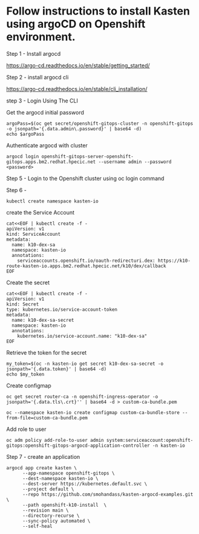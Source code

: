 
# Follow instructions to install Kasten using argoCD on Openshift environment.

Step 1 - Install argocd

https://argo-cd.readthedocs.io/en/stable/getting_started/

Step 2 - install argocd cli

https://argo-cd.readthedocs.io/en/stable/cli_installation/

step 3 - Login Using The CLI

Get the argocd initial password 

```
argoPass=$(oc get secret/openshift-gitops-cluster -n openshift-gitops -o jsonpath='{.data.admin\.password}' | base64 -d)
echo $argoPass
```

Authenticate argocd with cluster

```
argocd login openshift-gitops-server-openshift-gitops.apps.bm2.redhat.hpecic.net --username admin --password <password>
```

Step 5 - Login to the Openshift cluster using oc login command


Step 6 - 

```
kubectl create namespace kasten-io
```

create the Service Account


```
cat<<EOF | kubectl create -f -
apiVersion: v1
kind: ServiceAccount
metadata:
  name: k10-dex-sa
  namespace: kasten-io
  annotations:
    serviceaccounts.openshift.io/oauth-redirecturi.dex: https://k10-route-kasten-io.apps.bm2.redhat.hpecic.net/k10/dex/callback
EOF
```

Create the secret 

```
cat<<EOF | kubectl create -f -
apiVersion: v1
kind: Secret
type: kubernetes.io/service-account-token
metadata:
  name: k10-dex-sa-secret
  namespace: kasten-io
  annotations:
    kubernetes.io/service-account.name: "k10-dex-sa"
EOF
```

Retrieve the token for the secret

```
my_token=$(oc -n kasten-io get secret k10-dex-sa-secret -o jsonpath='{.data.token}' | base64 -d)
echo $my_token
```

Create configmap

```
oc get secret router-ca -n openshift-ingress-operator -o jsonpath='{.data.tls\.crt}'' | base64 -d > custom-ca-bundle.pem

oc --namespace kasten-io create configmap custom-ca-bundle-store --from-file=custom-ca-bundle.pem
```

Add role to user

```
oc adm policy add-role-to-user admin system:serviceaccount:openshift-gitops:openshift-gitops-argocd-application-controller -n kasten-io
```

Step 7 - create an application

```
argocd app create kasten \
      --app-namespace openshift-gitops \
      --dest-namespace kasten-io \
      --dest-server https://kubernetes.default.svc \
      --project default \
      --repo https://github.com/smohandass/kasten-argocd-examples.git \
      --path openshift-k10-install  \
      --revision main \
      --directory-recurse \
      --sync-policy automated \
      --self-heal
```

